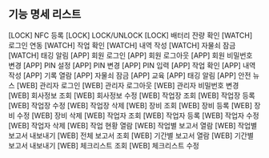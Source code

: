## 기능 명세 리스트

[LOCK] NFC 등록
[LOCK] LOCK/UNLOCK
[LOCK] 배터리 잔량 확인
[WATCH] 로그인 연동
[WATCH] 작업 확인
[WATCH] 내역 작성
[WATCH] 자물쇠 잠금
[WATCH] 태깅 알림
[APP] 회원 로그인
[APP] 회원 로그아웃
[APP] 회원 비밀번호 변경
[APP] PIN 설정
[APP] PIN 변경
[APP] PIN 입력
[APP] 작업 확인
[APP] 내역 작성 
[APP] 기록 열람
[APP] 자물쇠 잠금
[APP] 교육
[APP] 태깅 알림
[APP] 안전 뉴스
[WEB] 관리자 로그인
[WEB] 관리자 로그아웃
[WEB] 관리자 비밀번호 변경
[WEB] 회사정보 조회
[WEB] 회사정보 수정
[WEB] 작업장 조회
[WEB] 작업장 등록
[WEB] 작업장 수정
[WEB] 작업장 삭제
[WEB] 장비 조회
[WEB] 장비 등록
[WEB] 장비 수정
[WEB] 장비 삭제
[WEB] 작업자 조회
[WEB] 작업자 등록
[WEB] 작업자 수정
[WEB] 작업자 삭제
[WEB] 작업 현황 열람
[WEB] 작업별 보고서 열람
[WEB] 작업별 보고서 내보내기
[WEB] 전체 보고서 조회
[WEB] 기간별 보고서 열람
[WEB] 기간별 보고서 내보내기
[WEB] 체크리스트 조회
[WEB] 체크리스트 수정
